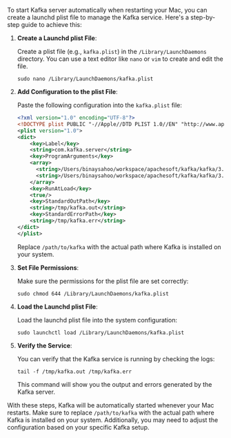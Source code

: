 To start Kafka server automatically when restarting your Mac, you can create a launchd plist file to manage the Kafka service. Here's a step-by-step guide to achieve this:

1. **Create a Launchd plist File**:

   Create a plist file (e.g., `kafka.plist`) in the `/Library/LaunchDaemons` directory. You can use a text editor like `nano` or `vim` to create and edit the file.

   ```
   sudo nano /Library/LaunchDaemons/kafka.plist
   ```

2. **Add Configuration to the plist File**:

   Paste the following configuration into the `kafka.plist` file:

   ```xml
   <?xml version="1.0" encoding="UTF-8"?>
   <!DOCTYPE plist PUBLIC "-//Apple//DTD PLIST 1.0//EN" "http://www.apple.com/DTDs/PropertyList-1.0.dtd">
   <plist version="1.0">
   <dict>
       <key>Label</key>
       <string>com.kafka.server</string>
       <key>ProgramArguments</key>
       <array>
         <string>/Users/binaysahoo/workspace/apachesoft/kafka/kafka/3.7.0/libexec/bin/kafka-server-start.sh</string>
         <string>/Users/binaysahoo/workspace/apachesoft/kafka/kafka/3.7.0/libexec/config/kraft/server.properties</string>
       </array>
       <key>RunAtLoad</key>
       <true/>
       <key>StandardOutPath</key>
       <string>/tmp/kafka.out</string>
       <key>StandardErrorPath</key>
       <string>/tmp/kafka.err</string>
   </dict>
   </plist>
   ```

   Replace `/path/to/kafka` with the actual path where Kafka is installed on your system.

3. **Set File Permissions**:

   Make sure the permissions for the plist file are set correctly:

   ```
   sudo chmod 644 /Library/LaunchDaemons/kafka.plist
   ```

4. **Load the Launchd plist File**:

   Load the launchd plist file into the system configuration:

   ```
   sudo launchctl load /Library/LaunchDaemons/kafka.plist
   ```

5. **Verify the Service**:

   You can verify that the Kafka service is running by checking the logs:

   ```
   tail -f /tmp/kafka.out /tmp/kafka.err
   ```

   This command will show you the output and errors generated by the Kafka server.

With these steps, Kafka will be automatically started whenever your Mac restarts. Make sure to replace `/path/to/kafka` with the actual path where Kafka is installed on your system. Additionally, you may need to adjust the configuration based on your specific Kafka setup.
